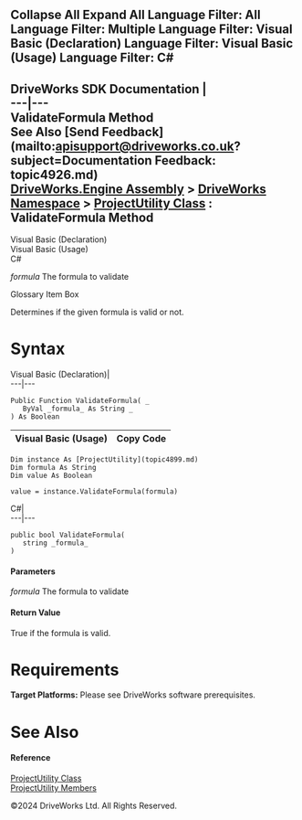        

 Collapse All Expand All  Language Filter: All  Language Filter: Multiple  Language Filter: Visual Basic (Declaration) Language Filter: Visual Basic (Usage) Language Filter: C#  
---  
DriveWorks SDK Documentation  |   
---|---  
ValidateFormula Method   
See Also [Send Feedback](mailto:apisupport@driveworks.co.uk?subject=Documentation Feedback: topic4926.md)  
[DriveWorks.Engine Assembly](topic2156.md) > [DriveWorks Namespace](topic2159.md) > [ProjectUtility Class](topic4899.md) : ValidateFormula Method  
---  
  
Visual Basic (Declaration)    
Visual Basic (Usage)    
C# 

_formula_
    The formula to validate

Glossary Item Box

Determines if the given formula is valid or not. 

# Syntax

Visual Basic (Declaration)|   
---|---  
      
    
    Public Function ValidateFormula( _
       ByVal _formula_ As String _
    ) As Boolean  
  
Visual Basic (Usage)| Copy Code  
---|---  
      
    
    Dim instance As [ProjectUtility](topic4899.md)
    Dim formula As String
    Dim value As Boolean
     
    value = instance.ValidateFormula(formula)  
  
C#|   
---|---  
      
    
    public bool ValidateFormula( 
       string _formula_
    )  
  
#### Parameters

 _formula_
    The formula to validate

#### Return Value

True if the formula is valid.

# Requirements

**Target Platforms:** Please see DriveWorks software prerequisites.

# See Also

#### Reference

[ProjectUtility Class](topic4899.md)   
[ProjectUtility Members](topic4900.md)

©2024 DriveWorks Ltd. All Rights Reserved.
